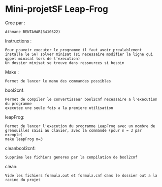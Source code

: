 # Mini-projetSF Leap-Frog

Cree par :

	Athmane BENTAHAR(3410322)

Instructions :

    Pour pouvoir executer le programme il faut avoir prealablement installe le SAT solver minisat (si necessaire modifier la ligne qui qppel minisat lors de l'execution)
    Un dossier minisat se trouve dans ressources si besoin

Make :

    Permet de lancer le menu des commandes possibles
    
bool2cnf:

    Permet de compiler le convertisseur bool2cnf necessaire a l'execution du programme
    executee une seule fois a la premiere utilisation

leapFrog:

    Permet de lancer l'execution du programme LeapFrog avec un nombre de grenouilles saisi au clavier, avec la commande (pour n = 3 par exemple)
    make leapFrog n=3

cleanbool2cnf:

    Supprime les fichiers generes par la compilation de bool2cnf

clean:

    Vide les fichiers formula.out et formula.cnf dans le dossier out a la racine du projet
